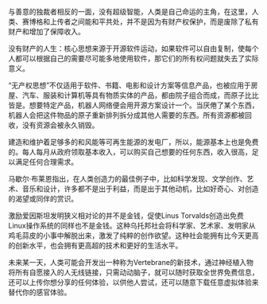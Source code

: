 与善意的独裁者相反的一面，没有超级智能，人类是自己命运的主角，在这里，人类、赛博格和上传者之间能和平共处，并不是因为有财产权保护，而是废除了私有财产和增加了保障收入。

没有财产的人生：核心思想来源于开源软件运动，如果软件可以自由复制，使每个人都可以根据自己的需要尽可能多地使用软件，那它们的所有权问题就失去了实际意义。

“无产权思想”不仅适用于软件、书籍、电影和设计方案等信息产品，也被应用于房屋、汽车、服装和计算机等具有物质实体的产品，都由院子组合而成，而原子比比皆是。想要特定产品，机器人网络便会用开源方案设计一个。当厌倦了某个东西，机器人会把这件物品的原子重新排列拆分成其他人需要的东西。所有资源都被回收，没有资源会被永久销毁。

建造和维护着足够多的和风能等可再生能源的发电厂，所以，能源基本上也是免费的。每人每月从政府领取基本收入，可以购买自己想要的任何东西，收入很高，足以满足任何合理需求。

马歇尔·布莱恩指出，在人类创造力的最佳例子中，比如科学发现、文学创作、艺术、音乐和设计，许多都不是出于利益，而是出于其他动机，比如好奇心、对创造的渴望或同伴的赏识。

激励爱因斯坦发明狭义相对论的并不是金钱，促使Linus Torvalds创造出免费Linux操作系统的同样也不是金钱。这种乌托邦社会将科学家、艺术家、发明家从鸡毛蒜皮的小事中解脱出来，激发了纯粹的创作欲望。这种社会能拥有比今天更高的创新水平，也会拥有更高超的技术和更好的生活水平。	

未来某一天，人类可能会开发出一种称为Vertebrane的新技术，通过神经植入物将所有自愿接入的人无线链接，只需动动脑子，就可以随时获取全世界免费信息，还可以上传你想分享的任何体验，以供他人尝试，还可以随意下载任意虚拟体验来替代你的感官体验。
